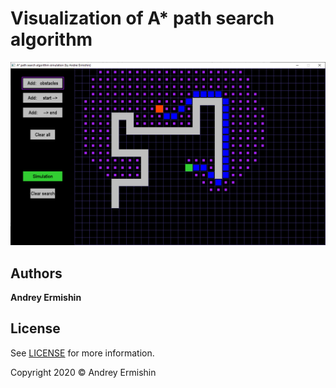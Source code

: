 # Visualization of A* path search algorithm

![A* screenshot](/screenshot.png)

## Authors

**Andrey Ermishin**

## License

See [LICENSE](LICENSE) for more information.

Copyright 2020 © Andrey Ermishin
